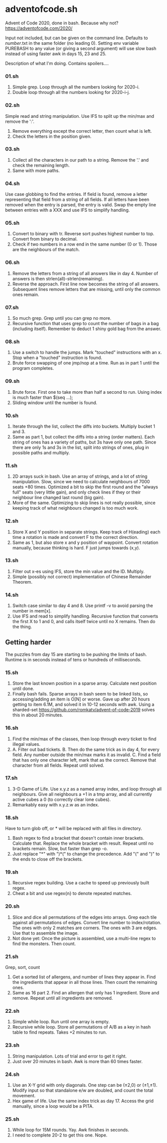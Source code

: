 # adventofcode.sh
Advent of Code 2020, done in bash. Because why not?
https://adventofcode.com/2020/

Input not included, but can be given on the command line.
Defaults to *number*.txt in the same folder (no leading 0).
Setting env variable PUREBASH to any value (or giving a second argument) will use slow bash instead of using faster awk in days 15, 23 and 25.

Description of what I'm doing. Contains spoilers....

### 01.sh
 1. Simple grep. Loop through all the numbers looking for 2020-i.
 2. Double loop through all the numbers looking for 2020-i-j.

### 02.sh
 Simple read and string manipulation. Use IFS to split up the min/max and remove the ':'.
 1. Remove everything except the correct letter, then count what is left.
 2. Check the letters in the position given.

### 03.sh
 1. Collect all the characters in our path to a string. Remove the '.' and check the remaining length.
 2. Same with more paths.

### 04.sh
 Use case globbing to find the entries. If field is found, remove a letter representing that field from a string of all fields.
 If all letters have been removed when the entry is parsed, the entry is valid.
 Swap the empty line between entries with a XXX and use IFS to simplify handling.

### 05.sh
 1. Convert to binary with tr. Reverse sort pushes highest number to top. Convert from binary to decimal.
 2. Check if two numbers in a row end in the same number (0 or 1). Those are the neighbours of the match.

### 06.sh
 1. Remove the letters from a string of all answers like in day 4. Number of answers is then strlen(all)-strlen(remaining).
 2. Reverse the approach. First line now becomes the string of all answers. Subsequent lines remove letters that are missing, until only the common ones remain.

### 07.sh
 1. So much grep. Grep until you can grep no more.
 2. Recursive function that uses grep to count the number of bags in a bag (including itself).
    Remember to deduct 1 shiny gold bag from the answer.

### 08.sh
 1. Use a switch to handle the jumps. Mark "touched" instructions with an x. Stop when a "touched" instruction is found.
 2. Brute force swapping of one jmp/nop at a time. Run as in part 1 until the program completes.

### 09.sh
 1. Brute force. First one to take more than half a second to run. Using index is much faster than $(seq ...);
 2. Sliding window until the number is found.

### 10.sh
 1. Iterate through the list, collect the diffs into buckets. Multiply bucket 1 and 3.
 2. Same as part 1, but collect the diffs into a string (order matters). Each string of ones has a variety of paths, but 3s have only one path.
    Since there are only 1s and 3s in the list, split into strings of ones, plug in possible paths and multiply.

### 11.sh
 1. 2D arrays suck in bash. Use an array of strings, and a lot of string manipulation. Slow, since we need to calculate neighbours of 7000 seats +80 times.
    Optimized a bit to skip the first round and the "always full" seats (very little gain), and only check lines if they or their neighbour line changed last round (big gain).
 2. More of the same. Optimizing to skip lines is not really possible, since keeping track of what neighbours changed is too much work.

### 12.sh
 1. Store X and Y position in separate strings. Keep track of H(eading) each time a rotation is made and convert F to the correct direction.
 2. Same as 1, but also store x and y position of waypoint. Convert rotation manually, because thinking is hard. F just jumps towards (x,y).

### 13.sh
 1. Filter out x-es using IFS, store the min value and the ID. Multiply.
 2. Simple (possibly not correct) implementation of Chinese Remainder Theorem.

### 14.sh
 1. Switch case similar to day 4 and 8. Use printf -v to avoid parsing the number in mem\[x\].
 2. Use IFS and read to simplify handling.
    Recursive function that converts the first X to 1 and 0, and calls itself twice until no X remains. Then do the thing.

## Getting harder
  The puzzles from day 15 are starting to be pushing the limits of bash. Runtime is in seconds instead of tens or hundreds of milliseconds.

### 15.sh
 1. Store the last known position in a sparse array. Calculate next position until done.
 2. Finally bash fails. Sparse arrays in bash seem to be linked lists, so accessing/adding an item is O\[N\] or worse.
    Gave up after 20 hours getting to item 6.1M, and solved it in 10-12 seconds with awk.
    Using a sharded-set https://github.com/romkatv/advent-of-code-2019 solves this in about 20 minutes.

### 16.sh
 1. Find the min/max of the classes, then loop through every ticket to find illegal values.
 2. A. Filter out bad tickets.
    B. Then do the same trick as in day 4, for every field. Any number outside the min/max marks it as invalid.
    C. Find a field that has only one character left, mark that as the correct. Remove that character from all fields. Repeat until solved.

### 17.sh
 1. 3-D Game of Life. Use x.y.z as a named array index, and loop through all neighbours. Give all neighbours a +1 in a tmp array, and all currently active cubes a 0 (to correctly clear lone cubes).
 2. Remarkably easy with x.y.z.w as an index.

### 18.sh
 Have to turn glob off, or \* will be replaced with all files in directory.
 1. Bash regex to find a bracket that doesn't contain inner brackets. Calculate that. Replace the whole bracket with result. Repeat until no brackets remain. Slow, but faster than grep -o.
 2. Just replace "\*" with ")\*(" to change the precedence. Add "(" and ")" to the ends to close off the brackets.

### 19.sh
 1. Recursive regex building. Use a cache to speed up previously built regex.
 2. Cheat a bit and use regex{n} to denote repeated matches.

### 20.sh
 1. Slice and dice all permutations of the edges into arrays. Grep each tile against all permutations of edges. Convert line number to index/rotation. The ones with only 2 matches are corners. The ones with 3 are edges. Use that to assemble the image.
 2. Not done yet: Once the picture is assembled, use a multi-line regex to find the monsters. Then count.

### 21.sh
 Grep, sort, count
 1. Get a sorted list of allergens, and number of lines they appear in. Find the ingredients that appear in all those lines. Then count the remaining ones.
 2. Same as 16 part 2. Find an allergen that only has 1 ingredient. Store and remove. Repeat until all ingredients are removed. 

### 22.sh
 1. Simple while loop. Run until one array is empty.
 2. Recursive while loop. Store all permutations of A/B as a key in hash table to find repeats. Takes +2 minutes to run.

### 23.sh
 1. String manipulation. Lots of trial and error to get it right.
 2. Just over 20 minutes in bash. Awk is more than 60 times faster.

### 24.sh
 1. Use an X-Y grid with only diagonals. One step can be (±2,0) or (±1,±1). Modify input so that standalone e/w are doubled, and count the total movement.
 2. Hex game of life. Use the same index trick as day 17. Access the grid manually, since a loop would be a PITA.

### 25.sh
 1. While loop for 15M rounds. Yay. Awk finishes in seconds.
 2. I need to complete 20-2 to get this one. Nope.


